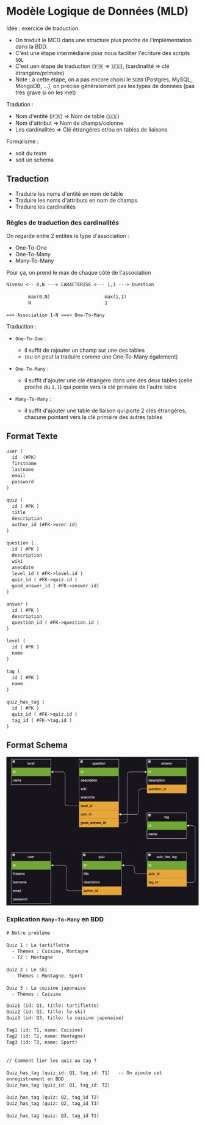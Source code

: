 # Modèle Logique de Données (MLD)

Idée : exercice de traduction.
- On traduit le MCD dans une structure plus proche de l'implémentation dans la BDD.
- C'est une étape intermédiaire pour nous faciliter l'écriture des scripts `SQL`
- C'est uen étape de traduction (🇫🇷 => 🇺🇸), (cardinalité => clé étrangère/primaire)
- Note : à cette étape, on a pas encore choisi le `SGBD` (Postgres, MySQL, MongoDB, ...), on précise généralement pas les types de données (pas très grave si on les met)

Tradution : 
- Nom d'entité (🇫🇷) => Nom de table (🇺🇸)
- Nom d'attribut => Nom de champs/colonne
- Les cardinalités => Clé étrangères et/ou en tables de liaisons

Formalisme : 
- soit du texte 
- soit un schema 


## Traduction 

- Traduire les noms d'entité en nom de table 
- Traduire les noms d'attributs en nom de champs
- Traduire les cardinalités

### Règles de traduction des cardinalités

On regarde entre 2 entités le type d'association :
- One-To-One
- One-To-Many
- Many-To-Many

Pour ça, on prend le max de chaque côté de l'association


```
Niveau <-- 0,N ---> CARACTERISE <--- 1,1 ---> Question

        max(0,N)                    max(1,1)
        N                           1

==> Association 1-N ===> One-To-Many
```

Traduction : 
- `One-To-One` : 
  - il suffit de rajouter un champ sur une des tables
  - (ou on peut la traduire comme une One-To-Many également)

- `One-To-Many` : 
  - il suffit d'ajouter une clé étrangère dans une des deux tables (celle proche du `1,1`) qui pointe vers la clé primaire de l'autre table

- `Many-To-Many` : 
  - il suffit d'ajouter une table de liaison qui porte 2 clés étrangères, chacune pointant vers la clé primaire des autres tables


## Format Texte

```
user (
  id  (#PK)
  firstname
  lastname
  email
  password
)

quiz (
  id ( #PK )
  title
  description
  author_id (#FK->user.id)
)

question (
  id ( #PK )
  description
  wiki
  anecdote
  level_id ( #FK->level.id )
  quiz_id ( #FK->quiz.id )
  good_answer_id ( #FK->answer.id)
)

answer (
  id ( #PK )
  description
  question_id ( #FK->question.id )
)

level (
  id ( #PK )
  name
)

tag (
  id ( #PK )
  name
)

quiz_has_tag (
  id ( #PK )
  quiz_id ( #FK->quiz.id )
  tag_id ( #FK->tag.id )
)

```

## Format Schema

![](mld.png)


### Explication `Many-To-Many` en BDD


```
# Notre problème

Quiz 1 : La tartiflette
  - Thèmes : Cuisine, Montagne
  - T2 : Montagne

Quiz 2 : Le ski
  - Thèmes : Montagne, Sport

Quiz 3 : La cuisine japonaise
  - Thèmes : Cuisine
```


```
Quiz1 (id: Q1, title: tartiflette)
Quiz2 (id: Q2, title: le ski)
Quiz3 (id: Q3, title: la cuisine japonaise)

Tag1 (id: T1, name: Cuisine)
Tag2 (id: T2, name: Montagne)
Tag3 (id: T3, name: Sport)


// Comment lier les quiz au tag ? 

Quiz_has_tag (quiz_id: Q1, tag_id: T1)   -- On ajoute cet enregistrement en BDD 
Quiz_has_tag (quiz_id: Q1, tag_id: T2)

Quiz_has_tag (quiz: Q2, tag_id T2)
Quiz_has_tag (quiz: Q2, tag_id T3)

Quiz_has_tag (quiz: Q3, tag_id T1)
```



